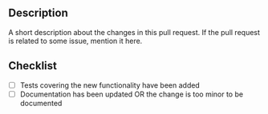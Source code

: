 ## Description

A short description about the changes in this pull request. If the pull request is related to some issue, mention it
 here.

## Checklist

- [ ] Tests covering the new functionality have been added
- [ ] Documentation has been updated OR the change is too minor to be documented
